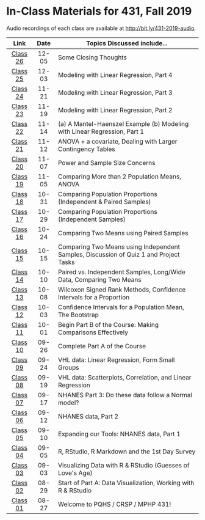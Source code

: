 # In-Class Materials for 431, Fall 2019

Audio recordings of each class are available at http://bit.ly/431-2019-audio.

Link | Date | Topics Discussed include...
:----------: | :----------: | ------------------------------------------------------------------------------
[Class 26](https://github.com/THOMASELOVE/2019-431/tree/master/CLASSES/CLASS26) | 12-05 | Some Closing Thoughts
[Class 25](https://github.com/THOMASELOVE/2019-431/tree/master/CLASSES/CLASS25) | 12-03 | Modeling with Linear Regression, Part 4
[Class 24](https://github.com/THOMASELOVE/2019-431/tree/master/CLASSES/CLASS24) | 11-21 | Modeling with Linear Regression, Part 3
[Class 23](https://github.com/THOMASELOVE/2019-431/tree/master/CLASSES/CLASS23) | 11-19 | Modeling with Linear Regression, Part 2
[Class 22](https://github.com/THOMASELOVE/2019-431/tree/master/CLASSES/CLASS22) | 11-14 | (a) A Mantel-Haenszel Example (b) Modeling with Linear Regression, Part 1
[Class 21](https://github.com/THOMASELOVE/2019-431/tree/master/CLASSES/CLASS21) | 11-12 | ANOVA + a covariate, Dealing with Larger Contingency Tables
[Class 20](https://github.com/THOMASELOVE/2019-431/tree/master/CLASSES/CLASS20) | 11-07 | Power and Sample Size Concerns
[Class 19](https://github.com/THOMASELOVE/2019-431/tree/master/CLASSES/CLASS19) | 11-05 | Comparing More than 2 Population Means, ANOVA
[Class 18](https://github.com/THOMASELOVE/2019-431/tree/master/CLASSES/CLASS18) | 10-31 | Comparing Population Proportions (Independent & Paired Samples)
[Class 17](https://github.com/THOMASELOVE/2019-431/tree/master/CLASSES/CLASS17) | 10-29 | Comparing Population Proportions (Independent Samples)
[Class 16](https://github.com/THOMASELOVE/2019-431/tree/master/CLASSES/CLASS16) | 10-24 | Comparing Two Means using Paired Samples
[Class 15](https://github.com/THOMASELOVE/2019-431/tree/master/CLASSES/CLASS15) | 10-15 | Comparing Two Means using Independent Samples, Discussion of Quiz 1 and Project Tasks
[Class 14](https://github.com/THOMASELOVE/2019-431/tree/master/CLASSES/CLASS14) | 10-10 | Paired vs. Independent Samples, Long/Wide Data, Comparing Two Means
[Class 13](https://github.com/THOMASELOVE/2019-431/tree/master/CLASSES/CLASS13) | 10-08 | Wilcoxon Signed Rank Methods, Confidence Intervals for a Proportion
[Class 12](https://github.com/THOMASELOVE/2019-431/tree/master/CLASSES/CLASS12) | 10-03 | Confidence Intervals for a Population Mean, The Bootstrap
[Class 11](https://github.com/THOMASELOVE/2019-431/tree/master/CLASSES/CLASS11) | 10-01 | Begin Part B of the Course: Making Comparisons Effectively
[Class 10](https://github.com/THOMASELOVE/2019-431/tree/master/CLASSES/CLASS10) | 09-26 | Complete Part A of the Course
[Class 09](https://github.com/THOMASELOVE/2019-431/tree/master/CLASSES/CLASS09) | 09-24 | VHL data: Linear Regression, Form Small Groups
[Class 08](https://github.com/THOMASELOVE/2019-431/tree/master/CLASSES/CLASS08) | 09-19 | VHL data: Scatterplots, Correlation, and Linear Regression
[Class 07](https://github.com/THOMASELOVE/2019-431/tree/master/CLASSES/CLASS07) | 09-17 | NHANES Part 3: Do these data follow a Normal model?
[Class 06](https://github.com/THOMASELOVE/2019-431/tree/master/CLASSES/CLASS06) | 09-12 | NHANES data, Part 2
[Class 05](https://github.com/THOMASELOVE/2019-431/tree/master/CLASSES/CLASS05) | 09-10 | Expanding our Tools: NHANES data, Part 1
[Class 04](https://github.com/THOMASELOVE/2019-431/tree/master/CLASSES/CLASS04) | 09-05 | R, RStudio, R Markdown and the 1st Day Survey
[Class 03](https://github.com/THOMASELOVE/2019-431/tree/master/CLASSES/CLASS03) | 09-03 | Visualizing Data with R & RStudio (Guesses of Love's Age)
[Class 02](https://github.com/THOMASELOVE/2019-431/tree/master/CLASSES/CLASS02) | 08-29 | Start of Part A: Data Visualization, Working with R & RStudio
[Class 01](https://github.com/THOMASELOVE/2019-431/tree/master/CLASSES/CLASS01) | 08-27 | Welcome to PQHS / CRSP / MPHP 431!
